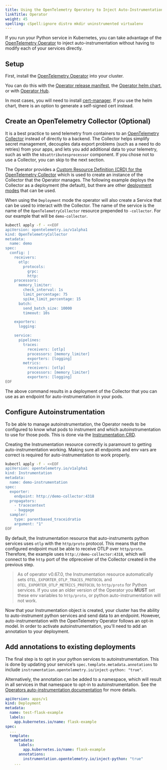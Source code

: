 ```yaml
---
title: Using the OpenTelemetry Operatory to Inject Auto-Instrumentation
linkTitle: Operator
weight: 45
spelling: cSpell:ignore distro mkdir uninstrumented virtualenv
---
```


If you run your Python service in Kubernetes, you can take advantage of the [OpenTelemetry Operator](https://github.com/open-telemetry/opentelemetry-operator) to inject auto-instrumentation without having to modify each of your services directly.

## Setup

First, install the [OpenTelemetry Operator](https://github.com/open-telemetry/opentelemetry-operator) into your cluster.

You can do this with the [Operator release manifest](https://github.com/open-telemetry/opentelemetry-operator#getting-started), the [Operator helm chart](https://github.com/open-telemetry/opentelemetry-helm-charts/tree/main/charts/opentelemetry-operator#opentelemetry-operator-helm-chart), or with [Operator Hub](https://operatorhub.io/operator/opentelemetry-operator).  

In most cases, you will need to install [cert-manager](https://cert-manager.io/docs/installation/). If you use the helm chart, there is an option to generate a self-signed cert instead.

## Create an OpenTelemetry Collector (Optional)

It is a best practice to send telemetry from containers to an [OpenTelemetry Collector](../../../../collector/) instead of directly to a backend.  The Collector helps simplify secret management, decouples data export problems (such as a need to do retries) from your apps, and lets you add additional data to your telemetry, such as with the `k8sattributesprocessor` component. If you chose not to use a Collector, you can skip to the next section.

The Operator provides a [Custom Resource Definition (CRD) for the OpenTelemetry Collector](https://github.com/open-telemetry/opentelemetry-operator/blob/main/docs/api.md#opentelemetrycollector) which is used to create an instance of the Collector that the Operator manages. The following example deploys the Collector as a deployment (the default), but there are other [deployment modes](https://github.com/open-telemetry/opentelemetry-operator#deployment-modes) that can be used.

When using the `Deployment` mode the operator will also create a Service that can be used to interact with the Collector.  The name of the service is the name of the `OpenTelemetryCollector` resource prepended to `-collector`.  For our example that will be `demo-collector`.

```bash
kubectl apply -f - <<EOF
apiVersion: opentelemetry.io/v1alpha1
kind: OpenTelemetryCollector
metadata:
  name: demo
spec:
  config: |
    receivers:
      otlp:
        protocols:
          grpc:
          http:
    processors:
      memory_limiter:
        check_interval: 1s
        limit_percentage: 75
        spike_limit_percentage: 15
      batch:
        send_batch_size: 10000
        timeout: 10s

    exporters:
      logging:

    service:
      pipelines:
        traces:
          receivers: [otlp]
          processors: [memory_limiter]
          exporters: [logging]
        metrics:
          receivers: [otlp]
          processors: [memory_limiter]
          exporters: [logging]
EOF
```
The above command results in a deployment of the Collector that you can use as an endpoint for auto-instrumentation in your pods.

## Configure Autoinstrumentation

To be able to manage autoinstrumentation, the Operator needs to be configured to know what pods to instrument and which autoinstrumentation to use for those pods. This is done via the [Instrumentation CRD](https://github.com/open-telemetry/opentelemetry-operator/blob/main/docs/api.md#instrumentation).

Creating the Instrumentation resource correctly is paramount to getting auto-instrumentation working.  Making sure all endpoints and env vars are correct is required for auto-instrumentation to work properly.


```bash
kubectl apply -f - <<EOF
apiVersion: opentelemetry.io/v1alpha1
kind: Instrumentation
metadata:
  name: demo-instrumentation
spec:
  exporter:
    endpoint: http://demo-collector:4318
  propagators:
    - tracecontext
    - baggage
  sampler:
    type: parentbased_traceidratio
    argument: "1"
EOF
```

By default, the Instrumentation resource that auto-instruments python services uses `otlp` with the `http/proto` protocol. This means that the configured endpoint must be able to receive OTLP over `http/proto`.  Therefore, the example uses `http://demo-collector:4318`, which will connect to the `http` port of the otlpreceiver of the Collector created in the previous step.

> As of operator v0.67.0, the Instrumentation resource automatically sets `OTEL_EXPORTER_OTLP_TRACES_PROTOCOL` and `OTEL_EXPORTER_OTLP_METRICS_PROTOCOL` to `http/proto` for Python services.  If you use an older version of the Operator you **MUST** set these env variables to `http/proto`, or python auto-instrumentation will not work.


Now that your Instrumentation object is created, your cluster has the ability to auto-instrument python services and send data to an endpoint. However, auto-instrumentation with the OpenTelemetry Operator follows an opt-in model. In order to activate autoinstrumentation, you'll need to add an annotation to your deployment.

## Add annotations to existing deployments

The final step is to opt in your python services to autoinstrumentation.  This is done by updating your service’s `spec.template.metadata.annotations` to include `instrumentation.opentelemetry.io/inject-python: "true"`.

Alternatively, the annotation can be added to a namespace, which will result in all services in that namespace to opt-in to autoinstrumentation. See the [Operators auto-instrumentation documentation](https://github.com/open-telemetry/opentelemetry-operator/blob/main/README.md#opentelemetry-auto-instrumentation-injection) for more details.

```yaml
apiVersion: apps/v1
kind: Deployment
metadata:
  name: test-flask-example
  labels:
    app.kubernetes.io/name: flask-example
spec:
  ...
  template:
    metadata:
      labels:
        app.kubernetes.io/name: flask-example
      annotations:
        instrumentation.opentelemetry.io/inject-python: "true"
    ...
```

